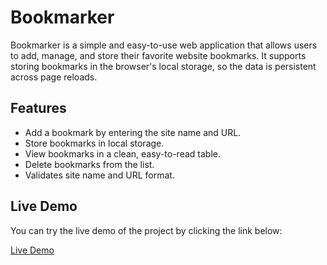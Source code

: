 # Bookmarker

Bookmarker is a simple and easy-to-use web application that allows users to add, manage, and store their favorite website bookmarks. It supports storing bookmarks in the browser's local storage, so the data is persistent across page reloads.

## Features
- Add a bookmark by entering the site name and URL.
- Store bookmarks in local storage.
- View bookmarks in a clean, easy-to-read table.
- Delete bookmarks from the list.
- Validates site name and URL format.

## Live Demo
You can try the live demo of the project by clicking the link below:

[Live Demo](https://mohamed-h-esmail.github.io/Bookmarker/)
